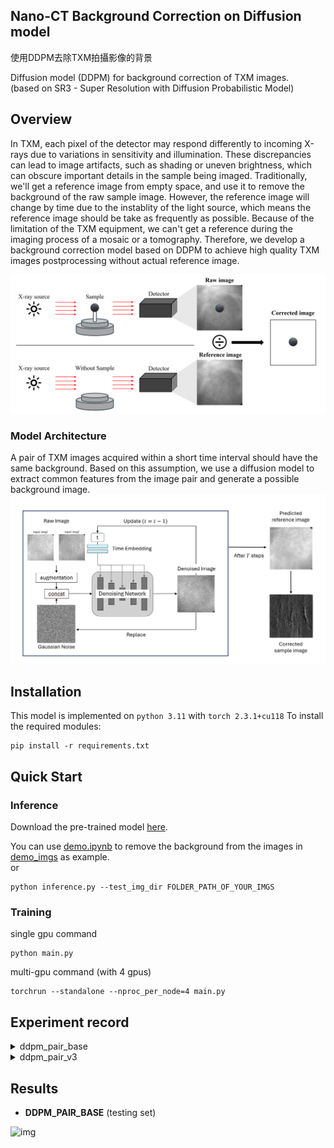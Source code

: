 ## Nano-CT Background Correction on Diffusion model

使用DDPM去除TXM拍攝影像的背景  

Diffusion model (DDPM) for background correction of TXM images.  
(based on SR3 - Super Resolution with Diffusion Probabilistic Model)

## Overview  

In TXM, each pixel of the detector may respond differently to incoming X-rays due to variations in sensitivity and illumination. These discrepancies can lead to image artifacts, such as shading or uneven brightness, which can obscure important details in the sample being imaged. Traditionally, we'll get a reference image from empty space, and use it to remove the background of the raw sample image. However, the reference image will change by time due to the instablity of the light source, which means the reference image should be take as frequently as possible. Because of the limitation of the TXM equipment, we can't get a reference during the imaging process of a mosaic or a tomography. Therefore, we develop a background correction model based on DDPM to achieve high quality TXM images postprocessing without actual reference image.  

![img](figs/background_correction.png)

### Model Architecture 

A pair of TXM images acquired within a short time interval should have the same background. Based on this assumption, we use a diffusion model to extract common features from the image pair and generate a possible background image.
![img](figs/architecture.png)

## Installation  

This model is implemented on `python 3.11` with `torch 2.3.1+cu118` 
To install the required modules:  
```
pip install -r requirements.txt
```

## Quick Start  

### Inference

Download the pre-trained model [here]().

You can use [demo.ipynb](demo.ipynb) to remove the background from the images in [demo_imgs](demo_imgs) as example.  
or  
```
python inference.py --test_img_dir FOLDER_PATH_OF_YOUR_IMGS
```

### Training

single gpu command
```
python main.py
```

multi-gpu command (with 4 gpus) 
```
torchrun --standalone --nproc_per_node=4 main.py
```

## Experiment record  

<details>
<summary>ddpm_pair_base</summary>
模型結構使用較高的channels數及較低的深度，DDPM的參數則用原論文的設定。而且`uncon_ratio`一定要至少設到0.5以上，不然產生出來的reference會很容易抓到樣本的特徵。
</details>

<details>
<summary>ddpm_pair_v3</summary>
增加了模型深度並砍了channel數，同時在數據的augmentation流程多了亮度及對比的變化性，所有的數據統一除以15000當做normalize。但是數據的處理有瑕疵，一方面是圖像之間的數值差距偏大，以及部份訓練數據在resize的過程遭到汙染，因此這個版本的預測效果不穩定。
</details>

## Results

* **DDPM_PAIR_BASE** (testing set)  
  
![img](figs/ddpm_pair_base.png)